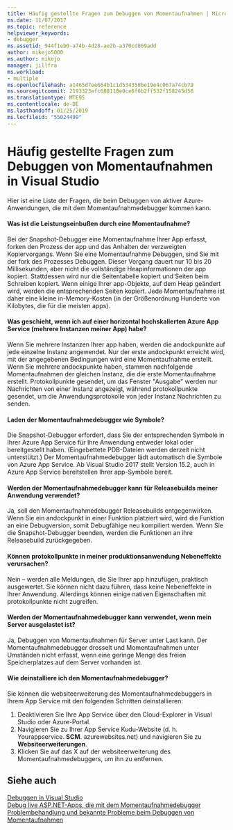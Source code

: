 ```yaml
---
title: Häufig gestellte Fragen zum Debuggen von Momentaufnahmen | Microsoft-Dokumentation
ms.date: 11/07/2017
ms.topic: reference
helpviewer_keywords:
- debugger
ms.assetid: 944f1eb0-a74b-4d28-ae2b-a370cd869add
author: mikejo5000
ms.author: mikejo
manager: jillfra
ms.workload:
- multiple
ms.openlocfilehash: a1465d7ee664b1c1d534350be19e4c067a74cb79
ms.sourcegitcommit: 2193323efc608118e0ce6f6b2ff532f158245d56
ms.translationtype: MTE95
ms.contentlocale: de-DE
ms.lasthandoff: 01/25/2019
ms.locfileid: "55024499"
---
```

# <a name="frequently-asked-questions-for-snapshot-debugging-in-visual-studio"></a>Häufig gestellte Fragen zum Debuggen von Momentaufnahmen in Visual Studio

Hier ist eine Liste der Fragen, die beim Debuggen von aktiver Azure-Anwendungen, die mit dem Momentaufnahmedebugger kommen kann.

#### <a name="what-is-the-performance-cost-of-taking-a-snapshot"></a>Was ist die Leistungseinbußen durch eine Momentaufnahme?

Bei der Snapshot-Debugger eine Momentaufnahme Ihrer App erfasst, forken den Prozess der app und das Anhalten der verzweigten Kopiervorgangs. Wenn Sie eine Momentaufnahme Debuggen, sind Sie mit der fork des Prozesses Debuggen. Dieser Vorgang dauert nur 10 bis 20 Millisekunden, aber nicht die vollständige Heapinformationen der app kopiert. Stattdessen wird nur die Seitentabelle kopiert und Seiten beim Schreiben kopiert. Wenn einige Ihrer app-Objekte, auf dem Heap geändert wird, werden die entsprechenden Seiten kopiert. Jede Momentaufnahme ist daher eine kleine in-Memory-Kosten (in der Größenordnung Hunderte von Kilobytes, die für die meisten apps). 

#### <a name="what-happens-if-i-have-a-scaled-out-azure-app-service-multiple-instances-of-my-app"></a>Was geschieht, wenn ich auf einer horizontal hochskalierten Azure App Service (mehrere Instanzen meiner App) habe?

Wenn Sie mehrere Instanzen Ihrer app haben, werden die andockpunkte auf jede einzelne Instanz angewendet. Nur der erste andockpunkt erreicht wird, mit der angegebenen Bedingungen wird eine Momentaufnahme erstellt. Wenn Sie mehrere andockpunkte haben, stammen nachfolgende Momentaufnahmen der gleichen Instanz, die die erste Momentaufnahme erstellt. Protokollpunkte gesendet, um das Fenster "Ausgabe" werden nur Nachrichten von einer Instanz angezeigt, während protokollpunkte gesendet, um die Anwendungsprotokolle von jeder Instanz Nachrichten zu senden. 

#### <a name="how-does-the-snapshot-debugger-load-symbols"></a>Laden der Momentaufnahmedebugger wie Symbole?

Die Snapshot-Debugger erfordert, dass Sie der entsprechenden Symbole in Ihrer Azure App Service für Ihre Anwendung entweder lokal oder bereitgestellt haben. (Eingebettete PDB-Dateien werden derzeit nicht unterstützt.) Der Momentaufnahmedebugger lädt automatisch die Symbole von Azure App Service. Ab Visual Studio 2017 stellt Version 15.2, auch in Azure App Service bereitstellen Ihrer app-Symbole bereit.

#### <a name="does-the-snapshot-debugger-work-against-release-builds-of-my-application"></a>Werden der Momentaufnahmedebugger kann für Releasebuilds meiner Anwendung verwendet?

Ja, soll den Momentaufnahmedebugger Releasebuilds entgegenwirken. Wenn Sie ein andockpunkt in einer Funktion platziert wird, wird die Funktion an eine Debugversion, somit Debugfähige neu kompiliert werden. Wenn Sie die Snapshot-Debugger beenden, werden die Funktionen an ihre Releasebuild zurückgegeben. 

#### <a name="can-logpoints-cause-side-effects-in-my-production-application"></a>Können protokollpunkte in meiner produktionsanwendung Nebeneffekte verursachen?

Nein – werden alle Meldungen, die Sie Ihrer app hinzufügen, praktisch ausgewertet. Sie können nicht dazu führen, dass keine Nebeneffekte in Ihrer Anwendung. Allerdings können einige nativen Eigenschaften mit protokollpunkte nicht zugreifen. 

#### <a name="does-the-snapshot-debugger-work-if-my-server-is-under-load"></a>Werden der Momentaufnahmedebugger kann verwendet, wenn mein Server ausgelastet ist?

Ja, Debuggen von Momentaufnahmen für Server unter Last kann. Der Momentaufnahmedebugger drosselt und Momentaufnahmen unter Umständen nicht erfasst, wenn eine geringe Menge des freien Speicherplatzes auf dem Server vorhanden ist.

#### <a name="how-do-i-uninstall-the-snapshot-debugger"></a>Wie deinstalliere ich den Momentaufnahmedebugger?

Sie können die websiteerweiterung des Momentaufnahmedebuggers in Ihrem App Service mit den folgenden Schritten deinstallieren:

1. Deaktivieren Sie Ihre App Service über den Cloud-Explorer in Visual Studio oder Azure-Portal.
1. Navigieren Sie zu Ihrer App Service Kudu-Website (d. h. Yourappservice. **SCM**. azurewebsites.net) und navigieren Sie zu **Websiteerweiterungen**.
1. Klicken Sie auf das X auf der websiteerweiterung des Momentaufnahmedebuggers, um ihn zu entfernen.

## <a name="see-also"></a>Siehe auch

[Debuggen in Visual Studio](../debugger/index.md)  
[Debug live ASP.NET-Apps, die mit dem Momentaufnahmedebugger](../debugger/debug-live-azure-applications.md)  
[Problembehandlung und bekannte Probleme beim Debuggen von Momentaufnahmen](../debugger/debug-live-azure-apps-troubleshooting.md)
